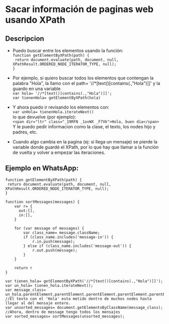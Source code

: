 # Sacar información de paginas web usando XPath
## Descripcion
* Puedo buscar entre los elementos usando la función:  
`function getElementByXPath(path) {`  
` return document.evaluate(path, document, null, XPathResult.ORDERED_NODE_ITERATOR_TYPE, null);`  
`}`
* Por ejemplo, si quiero buscar todos los elementos que contengan la palabra "Hola", la llamo con el path= '//*[text()[contains(.,"Hola")]]' y la guardo en una variable  
`var hola= '//*[text()[contains(.,"Hola")]]';`  
`var tienenHola= getElementByXPath(hola)`  
* Y ahora puedo ir revisando los elementos con:  
`var unHola= tienenHola.iterateNext()`  
lo que devuelve (por ejemplo):  
`<span dir="ltr" class="_19RFN _1ovWX _F7Vk">Hola, buen dia</span>`  
Y le puedo pedir informacion como la clase, el texto, los nodes hijo y padres, etc.
  
* Cuando algo cambia en la pagina (ej: si llega un mensaje) se pierde la variable donde guardé el XPath, por lo que hay que llamar a la función de vuelta y volver a empezar las iteraciones.

## Ejemplo en WhatsApp:
```
function getElementByXPath(path) {
 return document.evaluate(path, document, null, XPathResult.ORDERED_NODE_ITERATOR_TYPE, null);
}

function sortMessages(messages) {
    var r= {
      out:[],
      in:[],
    }
    
    for (var message of messages) {
        var class_name= message.className;
        if (class_name.includes('message-in')) {
            r.in.push(message);
        } else if (class_name.includes('message-out')) {
            r.out.push(message);
        }
    }
    
    return r
}

var tienen_hola= getElementByXPath('//*[text()[contains(.,"Hola")]]');
var un_hola= tienen_hola.iterateNext();
var message_class= un_hola.parentElement.parentElement.parentElement.parentElement.parentElement.parentElement.parentElement.classList[0]; //El texto con el 'Hola' esta metido dentro de muchos nodes hasta llegar al del mensaje entero.
var unsorted_messages= document.getElementsByClassName(message_class); //Ahora, dentro de message tengo todos los mensajes
var sorted_messages= sortMessages(unsorted_messages);
```
